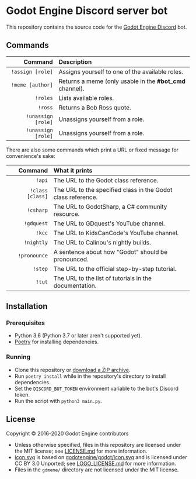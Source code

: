 # Godot Engine Discord server bot

This repository contains the source code for the
[Godot Engine Discord](https://godotengine.org/community) bot.

## Commands

|            Command | Description                                               |
|-------------------:|:----------------------------------------------------------|
|   `!assign [role]` | Assigns yourself to one of the available roles.           |
|   `!meme [author]` | Returns a meme (only usable in the **#bot_cmd** channel). |
|           `!roles` | Lists available roles.                                    |
|            `!ross` | Returns a Bob Ross quote.                                 |
| `!unassign [role]` | Unassigns yourself from a role.                           |
| `!unassign [role]` | Unassigns yourself from a role.                           |

There are also some commands which print a URL or fixed message
for convenience's sake:

|          Command | What it prints                                               |
|-----------------:|:-------------------------------------------------------------|
|           `!api` | The URL to the Godot class reference.                        |
| `!class [class]` | The URL to the specified class in the Godot class reference. |
|        `!csharp` | The URL to GodotSharp, a C# community resource.              |
|       `!gdquest` | The URL to GDquest's YouTube channel.                        |
|           `!kcc` | The URL to KidsCanCode's YouTube channel.                    |
|       `!nightly` | The URL to Calinou's nightly builds.                         |
|     `!pronounce` | A sentence about how "Godot" should be pronounced.           |
|          `!step` | The URL to the official step-by-step tutorial.               |
|           `!tut` | The URL to the list of tutorials in the documentation.       |

## Installation

### Prerequisites

- Python 3.6 (Python 3.7 or later aren't supported yet).
- [Poetry](https://github.com/sdispater/poetry) for installing dependencies.

### Running

- Clone this repository or
  [download a ZIP archive](https://github.com/Calinou/datcord_bot/archive/master.zip).
- Run `poetry install` while in the repository's directory to install
  dependencies.
- Set the `DISCORD_BOT_TOKEN` environment variable to the bot's Discord token.
- Run the script with `python3 main.py`.

## License

Copyright © 2016-2020 Godot Engine contributors

- Unless otherwise specified, files in this repository are licensed under
  the MIT license; see [LICENSE.md](LICENSE.md) for more information.
- [icon.svg](icon.svg) is based on
  [godotengine/godot/icon.svg](https://github.com/godotengine/godot/blob/master/icon.svg)
  and is licensed under CC BY 3.0 Unported; see
  [LOGO_LICENSE.md](https://github.com/godotengine/godot/blob/master/LOGO_LICENSE.md)
  for more information.
- Files in the `gdmeme/` directory are not licensed under the MIT license.
